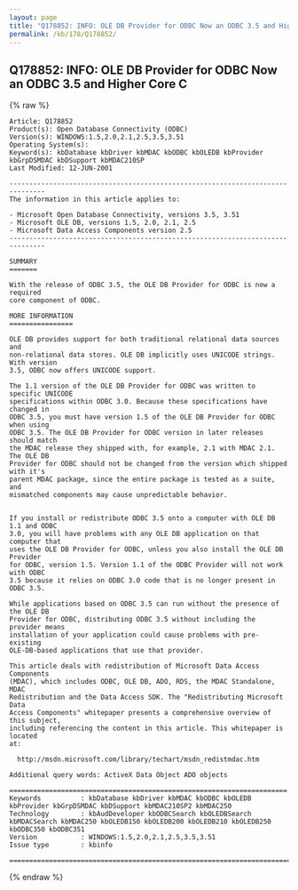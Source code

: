```yaml
---
layout: page
title: "Q178852: INFO: OLE DB Provider for ODBC Now an ODBC 3.5 and Higher Core C"
permalink: /kb/178/Q178852/
---
```


## Q178852: INFO: OLE DB Provider for ODBC Now an ODBC 3.5 and Higher Core C

{% raw %}

	Article: Q178852
	Product(s): Open Database Connectivity (ODBC)
	Version(s): WINDOWS:1.5,2.0,2.1,2.5,3.5,3.51
	Operating System(s): 
	Keyword(s): kbDatabase kbDriver kbMDAC kbODBC kbOLEDB kbProvider kbGrpDSMDAC kbDSupport kbMDAC210SP
	Last Modified: 12-JUN-2001
	
	-------------------------------------------------------------------------------
	The information in this article applies to:
	
	- Microsoft Open Database Connectivity, versions 3.5, 3.51 
	- Microsoft OLE DB, versions 1.5, 2.0, 2.1, 2.5 
	- Microsoft Data Access Components version 2.5 
	-------------------------------------------------------------------------------
	
	SUMMARY
	=======
	
	With the release of ODBC 3.5, the OLE DB Provider for ODBC is now a required
	core component of ODBC.
	
	MORE INFORMATION
	================
	
	OLE DB provides support for both traditional relational data sources and
	non-relational data stores. OLE DB implicitly uses UNICODE strings. With version
	3.5, ODBC now offers UNICODE support.
	
	The 1.1 version of the OLE DB Provider for ODBC was written to specific UNICODE
	specifications within ODBC 3.0. Because these specifications have changed in
	ODBC 3.5, you must have version 1.5 of the OLE DB Provider for ODBC when using
	ODBC 3.5. The OLE DB Provider for ODBC version in later releases should match
	the MDAC release they shipped with, for example, 2.1 with MDAC 2.1. The OLE DB
	Provider for ODBC should not be changed from the version which shipped with it's
	parent MDAC package, since the entire package is tested as a suite, and
	mismatched components may cause unpredictable behavior.
	
	
	If you install or redistribute ODBC 3.5 onto a computer with OLE DB 1.1 and ODBC
	3.0, you will have problems with any OLE DB application on that computer that
	uses the OLE DB Provider for ODBC, unless you also install the OLE DB Provider
	for ODBC, version 1.5. Version 1.1 of the ODBC Provider will not work with ODBC
	3.5 because it relies on ODBC 3.0 code that is no longer present in ODBC 3.5.
	
	While applications based on ODBC 3.5 can run without the presence of the OLE DB
	Provider for ODBC, distributing ODBC 3.5 without including the provider means
	installation of your application could cause problems with pre-existing
	OLE-DB-based applications that use that provider.
	
	This article deals with redistribution of Microsoft Data Access Components
	(MDAC), which includes ODBC, OLE DB, ADO, RDS, the MDAC Standalone, MDAC
	Redistribution and the Data Access SDK. The "Redistributing Microsoft Data
	Access Components" whitepaper presents a comprehensive overview of this subject,
	including referencing the content in this article. This whitepaper is located
	at:
	
	  http://msdn.microsoft.com/library/techart/msdn_redistmdac.htm
	
	Additional query words: ActiveX Data Object ADO objects
	
	======================================================================
	Keywords          : kbDatabase kbDriver kbMDAC kbODBC kbOLEDB kbProvider kbGrpDSMDAC kbDSupport kbMDAC210SP2 kbMDAC250 
	Technology        : kbAudDeveloper kbODBCSearch kbOLEDBSearch kbMDACSearch kbMDAC250 kbOLEDB150 kbOLEDB200 kbOLEDB210 kbOLEDB250 kbODBC350 kbODBC351
	Version           : WINDOWS:1.5,2.0,2.1,2.5,3.5,3.51
	Issue type        : kbinfo
	
	=============================================================================
	

{% endraw %}
